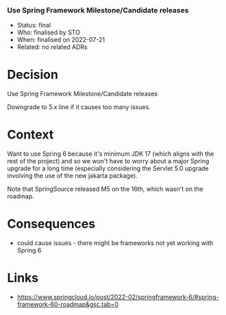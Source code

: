 ### Use Spring Framework Milestone/Candidate releases

* Status: final
* Who:  finalised by STO
* When: finalised on 2022-07-21
* Related: no related ADRs


# Decision

Use Spring Framework Milestone/Candidate releases

Downgrade to 5.x line if it causes too many issues.


# Context

Want to use Spring 6 because it's minimum JDK 17 (which aligns with the
rest of the project) and so we won't have to worry about a major Spring upgrade
for a long time (especially considering the Servlet 5.0 upgrade involving the
use of the new jakarta package).

Note that SpringSource released M5 on the 16th, which wasn't on the roadmap.


# Consequences

* could cause issues - there might be frameworks not yet working with Spring 6


# Links

* https://www.springcloud.io/post/2022-02/springframework-6/#spring-framework-60-roadmap&gsc.tab=0 


